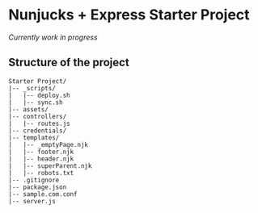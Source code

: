# Nunjucks + Express Starter Project

*Currently work in progress*

## Structure of the project

```
Starter Project/
|-- _scripts/
|   |-- deploy.sh
|   |-- sync.sh
|-- assets/
|-- controllers/
|   |-- routes.js
|-- credentials/
|-- templates/
|   |-- _emptyPage.njk
|   |-- footer.njk
|   |-- header.njk
|   |-- superParent.njk
|   |-- robots.txt
|-- .gitignore
|-- package.json
|-- sample.com.conf
|-- server.js
```

